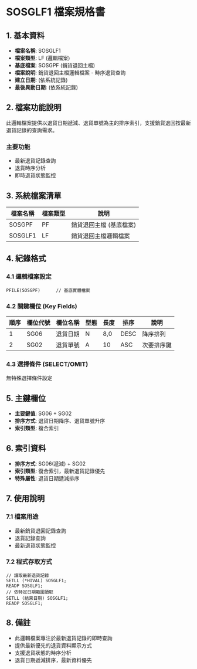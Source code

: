 # SOSGLF1 檔案規格書

## 1. 基本資料
- **檔案名稱**: SOSGLF1
- **檔案類型**: LF (邏輯檔案)
- **基底檔案**: SOSGPF (銷貨退回主檔)
- **檔案說明**: 銷貨退回主檔邏輯檔案 - 時序退貨查詢
- **建立日期**: (依系統記錄)
- **最後異動日期**: (依系統記錄)

## 2. 檔案功能說明
此邏輯檔案提供以退貨日期遞減、退貨單號為主的排序索引，支援銷貨退回按最新退貨記錄的查詢需求。

### 主要功能
- 最新退貨記錄查詢
- 退貨時序分析
- 即時退貨狀態監控

## 3. 系統檔案清單
| 檔案名稱 | 檔案類型 | 說明 |
|----------|----------|------|
| SOSGPF | PF | 銷貨退回主檔 (基底檔案) |
| SOSGLF1 | LF | 銷貨退回主檔邏輯檔案 |

## 4. 紀錄格式

### 4.1 邏輯檔案設定
```
PFILE(SOSGPF)      // 基底實體檔案
```

### 4.2 關鍵欄位 (Key Fields)
| 順序 | 欄位代號 | 欄位名稱 | 型態 | 長度 | 排序 | 說明 |
|------|----------|----------|------|------|------|------|
| 1 | SG06 | 退貨日期 | N | 8,0 | DESC | 降序排列 |
| 2 | SG02 | 退貨單號 | A | 10 | ASC | 次要排序鍵 |

### 4.3 選擇條件 (SELECT/OMIT)
無特殊選擇條件設定

## 5. 主鍵欄位
- **主要鍵值**: SG06 + SG02
- **排序方式**: 退貨日期降序、退貨單號升序
- **索引類型**: 複合索引

## 6. 索引資料
- **排序方式**: SG06(遞減) + SG02
- **索引類型**: 復合索引，最新退貨記錄優先
- **特殊屬性**: 退貨日期遞減排序

## 7. 使用說明

### 7.1 檔案用途
- 最新銷貨退回記錄查詢
- 退貨記錄查詢
- 最新退貨狀態監控

### 7.2 程式存取方式
```rpg
// 讀取最新退貨記錄
SETLL (*HIVAL) SOSGLF1;
READP SOSGLF1;
// 依特定日期範圍讀取
SETLL (結束日期) SOSGLF1;
READP SOSGLF1;
```

## 8. 備註
- 此邏輯檔案專注於最新退貨記錄的即時查詢
- 提供最新優先的退貨資料顯示方式
- 支援退貨狀態的時序分析
- 退貨日期遞減排序，最新資料優先 